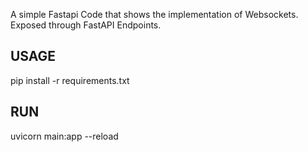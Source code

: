 A simple Fastapi Code that shows the implementation of Websockets.
Exposed through FastAPI Endpoints.

## USAGE
pip install -r requirements.txt

## RUN
uvicorn main:app --reload
